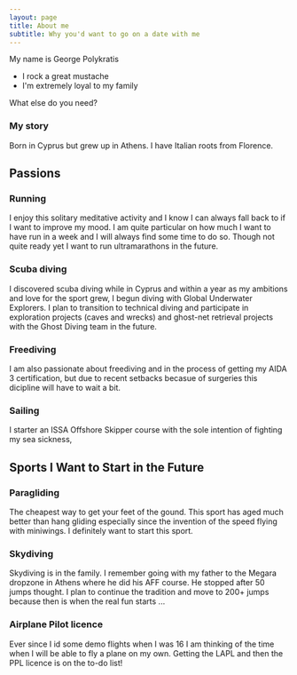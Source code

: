 ```yaml
---
layout: page
title: About me
subtitle: Why you'd want to go on a date with me
---
```


My name is George Polykratis

- I rock a great mustache
- I'm extremely loyal to my family

What else do you need?

### My story

Born in Cyprus but grew up in Athens. I have Italian roots from Florence.

## Passions

### Running
I enjoy this solitary meditative activity and I know I can always fall back to if I want to improve my mood. I am quite particular on how much I want to have run in a week and I will always find some time to do so. 
Though not quite ready yet I want to run ultramarathons in the future.

### Scuba diving
I discovered scuba diving while in Cyprus and within a year as my ambitions and love for the sport grew, I begun diving with Global Underwater Explorers. I plan to transition to technical diving and participate in exploration projects (caves and wrecks) and ghost-net retrieval projects with the Ghost Diving team in the future.

### Freediving
I am also passionate about freediving and in the process of getting my AIDA 3 certification, but due to recent setbacks becasue of surgeries this dicipline will have to wait a bit.

### Sailing
I starter an ISSA Offshore Skipper course with the sole intention of fighting my sea sickness,

## Sports I Want to Start in the Future

### Paragliding
The cheapest way to get your feet of the gound. This sport has aged much better than hang gliding especially since the invention of the speed flying with miniwings. I definitely want to start this sport. 

### Skydiving 
Skydiving is in the family. I remember going with my father to the Megara dropzone in Athens where he did his AFF course. He stopped after 50 jumps thought. I plan to continue the tradition and move to 200+ jumps because then is when the real fun starts ...

### Airplane Pilot licence
Ever since I id some demo flights when I was 16 I am thinking of the time when I will be able to fly a plane on my own. Getting the  LAPL and then the PPL licence is on the to-do list!

